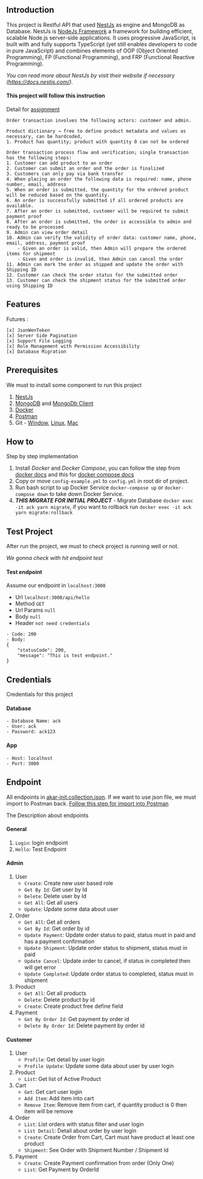 ## Introduction
This project is Restful API that used [NestJs](https://docs.nestjs.com/) as engine and MongoDB as Database. NestJs is [NodeJs Framework](https://nodejs.org/en/) a framework for building efficient, scalable Node.js server-side applications. It uses progressive JavaScript, is built with and fully supports TypeScript (yet still enables developers to code in pure JavaScript) and combines elements of OOP (Object Oriented Programming), FP (Functional Programming), and FRP (Functional Reactive Programming). <br>

*You can read more about NestJs by visit their website if necessary (https://docs.nestjs.com/).*

#### This project will follow this instruction
Detail for [assignment](assignment.docx)
```
Order transaction involves the following actors: customer and admin.

Product dictionary → free to define product metadata and values as necessary, can be hardcoded,
1. Product has quantity; product with quantity 0 can not be ordered

Order transaction process flow and verification; single transaction has the following steps:
1. Customer can add product to an order
2. Customer can submit an order and the order is finalized
3. Customers can only pay via bank transfer
4. When placing an order the following data is required: name, phone number, email, address
5. When an order is submitted, the quantity for the ordered product will be reduced based on the quantity.
6. An order is successfully submitted if all ordered products are available.
7. After an order is submitted, customer will be required to submit payment proof
8. After an order is submitted, the order is accessible to admin and ready to be processed
9. Admin can view order detail
10. Admin can verify the validity of order data: customer name, phone, email, address, payment proof
	- Given an order is valid, then Admin will prepare the ordered items for shipment
	- Given and order is invalid, then Admin can cancel the order
11. Admin can mark the order as shipped and update the order with Shipping ID
12. Customer can check the order status for the submitted order
13. Customer can check the shipment status for the submitted order using Shipping ID
```

## Features
Futures :
```
[x] JsonWenToken
[x] Server Side Pagination
[x] Support File Logging
[x] Role Management with Permission Accessibility
[x] Database Migration
```
## Prerequisites
We must to install some component to run this project
1. [NestJs](https://docs.nestjs.com/)
2. [MongoDB](https://docs.mongodb.com/) and [MongoDb Client](https://robomongo.org/)
3. [Docker](https://docs.docker.com/)
4. [Postman](https://www.postman.com/)
5. Git - [Window](https://git-scm.com/downloads), [Linux](https://git-scm.com/download/linux), [Mac](https://www.atlassian.com/git/tutorials/install-git)


## How to
Step by step implementation
1. Install *Docker* and *Docker Compose*, you can follow the step from [docker docs](https://docs.docker.com/get-docker/) and this for [docker compose docs](https://docs.docker.com/compose/install/)
2. Copy or move `config-example.yml` to `config.yml` in root dir of project.
3. Run bash script to up Docker Service `docker-compose up` or `docker-compose down` to take down Docker Service.
4.  _**THIS MIGRATE FOR INITIAL PROJECT**_ - Migrate Database `docker exec -it ack yarn migrate`, if you want to rollback run `docker exec -it ack yarn migrate:rollback`

## Test Project
After run the project, we must to check project is running well or not. 

*We gonna check with hit endpoint test*

#### Test endpoint
Assume our endpoint in `localhost:3000`
- Url `localhost:3000/api/hello`
- Method `GET`
- Url Params `null`
- Body `null`
- Header `not need credentials`
```
- Code: 200
- Body: 
{
	"statusCode": 200,
	"message": "This is test endpoint."
}
```

## Credentials
Credentials for this project
#### Database
```
- Database Name: ack
- User: ack
- Password: ack123
```
#### App
```
- Host: localhost
- Port: 3000
```
## Endpoint
All endpoints in [akar-init.collection.json](akar-init.collection.json). If we want to use json file, we must import to Postman back. [Follow this step for import into Postman](https://learning.postman.com/docs/getting-started/importing-and-exporting-data/)

The Description about endpoints
#### General
1. `Login`: login endpoint
2. `Hello`: Test Endpoint
#### Admin
1. User
	- `Create`: Create new user based role
	- `Get By Id`: Get user by Id
	- `Delete`: Delete user by Id
	- `Get All`: Get all users
	- `Update`: Update some data about user
2. Order
	- `Get All`: Get all orders
	- `Get By Id`: Get order by id
	- `Update Payment`: Update order status to paid, status must in paid and has a payment confirmation
	- `Update Shipment`: Update order status to shipment, status must in paid
	- `Update Cancel`: Update order to cancel, if status in completed then will get error
	- `Update Completed`: Update order status to completed, status must in shipment
3. Product
	- `Get All`: Get all products
	- `Delete`: Delete product by id
	- `Create`: Create product free define field
4. Payment
	- `Get By Order Id`: Get payment by order id
	- `Delete By Order Id`: Delete payment by order id

#### Customer
1. User
	- `Profile`: Get detail by user login
	- `Profile Update`: Update some data about user by user login
2. Product
	- `List`: Get list of Active Product
3. Cart
	- `Get`: Get cart user login
	- `Add Item`: Add item into cart
	- `Remove Item`: Remove item from cart, if quantity product is 0 then item will be remove
4. Order
	- `List`: List orders with status filter and user login
	- `List Detail`: Detail about order by user login
	- `Create`: Create Order from Cart, Cart must have product at least one product
	- `Shipment`: See Order with Shipment Number / Shipment Id
5. Payment 
	- `Create`: Create Payment confirmation from order (Only One)
	- `List`: Get Payment by OrderId
